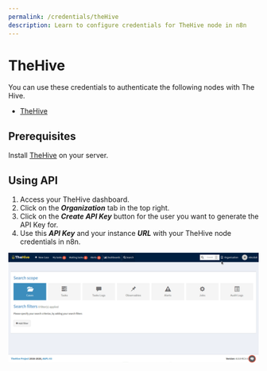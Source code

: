```yaml
---
permalink: /credentials/theHive
description: Learn to configure credentials for TheHive node in n8n
---
```


# TheHive

You can use these credentials to authenticate the following nodes with The Hive.
- [TheHive](../../nodes-library/nodes/TheHive/README.md)

## Prerequisites

Install [TheHive](https://github.com/TheHive-Project/TheHiveDocs/blob/master/installation/install-guide.md) on your server.

## Using API

1. Access your TheHive dashboard.
2. Click on the ***Organization*** tab in the top right.
3. Click on the ***Create API Key*** button for the user you want to generate the API Key for.
4. Use this ***API Key*** and your instance ***URL*** with your TheHive node credentials in n8n.

![Getting TheHive credentials](./using-api.gif)
